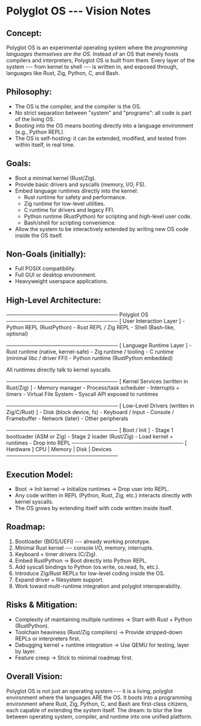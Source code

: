 # Polyglot OS --- Vision Notes

## Concept:

Polyglot OS is an experimental operating system where the *programming
languages themselves are the OS*. Instead of an OS that merely hosts
compilers and interpreters, Polyglot OS is built from them. Every layer
of the system --- from kernel to shell --- is written in, and exposed
through, languages like Rust, Zig, Python, C, and Bash.

## Philosophy:

-   The OS is the compiler, and the compiler is the OS.
-   No strict separation between "system" and "programs": all code is
    part of the living OS.
-   Booting into the OS means booting directly into a language
    environment (e.g., Python REPL).
-   The OS is self-hosting: it can be extended, modified, and tested
    from within itself, in real time.

## Goals:

-   Boot a minimal kernel (Rust/Zig).
-   Provide basic drivers and syscalls (memory, I/O, FS).
-   Embed language runtimes directly into the kernel:
    -   Rust runtime for safety and performance.
    -   Zig runtime for low-level utilities.
    -   C runtime for drivers and legacy FFI.
    -   Python runtime (RustPython) for scripting and high-level user
        code.
    -   Bash/shell for scripting convenience.
-   Allow the system to be interactively extended by writing new OS code
    inside the OS itself.

## Non-Goals (initially):

-   Full POSIX compatibility.
-   Full GUI or desktop environment.
-   Heavyweight userspace applications.

## High-Level Architecture:

────────────────────────────── Polyglot OS
────────────────────────────── \[ User Interaction Layer \] - Python
REPL (RustPython) - Rust REPL / Zig REPL - Shell (Bash-like, optional)

────────────────────────────── \[ Language Runtime Layer \] - Rust
runtime (native, kernel-safe) - Zig runtime / tooling - C runtime
(minimal libc / driver FFI) - Python runtime (RustPython embedded)

All runtimes directly talk to kernel syscalls.

────────────────────────────── \[ Kernel Services (written in Rust/Zig)
\] - Memory manager - Process/task scheduler - Interrupts + timers -
Virtual File System - Syscall API exposed to runtimes

────────────────────────────── \[ Low-Level Drivers (written in
Zig/C/Rust) \] - Disk (block device, fs) - Keyboard / Input - Console /
Framebuffer - Network (later) - Other peripherals

────────────────────────────── \[ Boot / Init \] - Stage 1 bootloader
(ASM or Zig) - Stage 2 loader (Rust/Zig) - Load kernel + runtimes - Drop
into REPL ────────────────────────────── \[ Hardware \] CPU \| Memory \|
Disk \| Devices ──────────────────────────────

## Execution Model:

-   Boot → Init kernel → Initialize runtimes → Drop user into REPL.
-   Any code written in REPL (Python, Rust, Zig, etc.) interacts
    directly with kernel syscalls.
-   The OS grows by extending itself with code written inside itself.

## Roadmap:

1.  Bootloader (BIOS/UEFI) --- already working prototype.
2.  Minimal Rust kernel --- console I/O, memory, interrupts.
3.  Keyboard + timer drivers (C/Zig).
4.  Embed RustPython → Boot directly into Python REPL.
5.  Add syscall bindings to Python (os.write, os.read, fs, etc.).
6.  Introduce Zig/Rust REPLs for low-level coding inside the OS.
7.  Expand driver + filesystem support.
8.  Work toward multi-runtime integration and polyglot interoperability.

## Risks & Mitigation:

-   Complexity of maintaining multiple runtimes → Start with Rust +
    Python (RustPython).
-   Toolchain heaviness (Rust/Zig compilers) → Provide stripped-down
    REPLs or interpreters first.
-   Debugging kernel + runtime integration → Use QEMU for testing, layer
    by layer.
-   Feature creep → Stick to minimal roadmap first.

## Overall Vision:

Polyglot OS is not just an operating system --- it is a living, polyglot
environment where the languages ARE the OS. It boots into a programming
environment where Rust, Zig, Python, C, and Bash are first-class
citizens, each capable of extending the system itself. The dream: to
blur the line between operating system, compiler, and runtime into one
unified platform.
